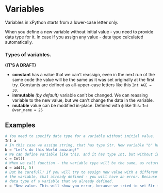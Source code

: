 # Variables

Variables in xPython starts from a lower-case letter only.

When you define a new variable without initial value - you need to provide data type for it.
In case if you assign any value - data type calculated automatically.

### Types of variables.

**(IT'S A DRAFT)**

* **constant** has a value that we can't reassign, even in the next run of the same code the value will be the same as it was set originally at the first try. Constants are defined as all-upper-case letters like this `Int AGE = 30`.
* **immutable** *(by default)* variable can't be changed. We can reassing variable to the new value, but we can't change the data in the variable.
* **mutable** value can be modified in-place. Defined with `@` like this: `Int @var_name = 25`

## Examples

```python
# You need to specify data type for a variable without initial value.
Int a
# In this case we assign string, that has type Str. New variable "b" has type Str.
b = "Let's do this World amazing!"
# We can define variable like this, and it has type Int, but without initial value.
c = Int()
# When we call function - the variable type will be the same, as return value of the function.
d = add(1, 5)
# But be carefull! If you will try to assign new value with a different data type to
# the variable, that already defined - you will have an error. Because we can't redefine
# data type of a variable that we already defined.
c = "New value. This will show you error, because we tried to set Str to Int variable"
```
